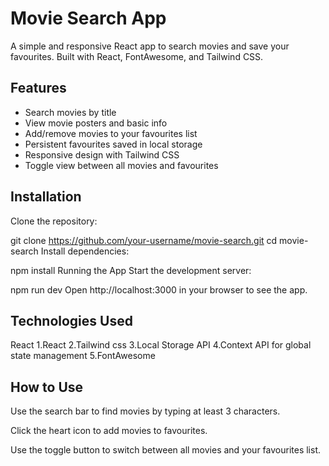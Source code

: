 # Movie Search App

A simple and responsive React app to search movies and save your favourites. Built with React, FontAwesome, and Tailwind CSS.

## Features

- Search movies by title
- View movie posters and basic info
- Add/remove movies to your favourites list
- Persistent favourites saved in local storage
- Responsive design with Tailwind CSS
- Toggle view between all movies and favourites

## Installation

Clone the repository:

git clone https://github.com/your-username/movie-search.git
cd movie-search
Install dependencies:


npm install
Running the App
Start the development server:

npm run dev
Open http://localhost:3000 in your browser to see the app.

## Technologies Used
React
1.React
2.Tailwind css
3.Local Storage API
4.Context API for global state management
5.FontAwesome

## How to Use
Use the search bar to find movies by typing at least 3 characters.

Click the heart icon to add movies to favourites.

Use the toggle button to switch between all movies and your favourites list.
